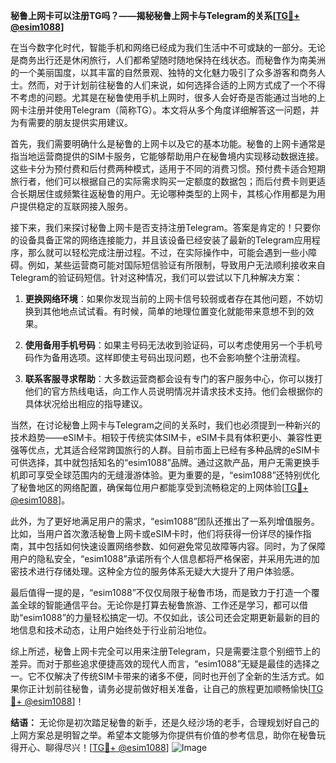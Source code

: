 **秘鲁上网卡可以注册TG吗？——揭秘秘鲁上网卡与Telegram的关系[[TG💪+ @esim1088](https://t.me/s/esim1088)]**

在当今数字化时代，智能手机和网络已经成为我们生活中不可或缺的一部分。无论是商务出行还是休闲旅行，人们都希望随时随地保持在线状态。而秘鲁作为南美洲的一个美丽国度，以其丰富的自然景观、独特的文化魅力吸引了众多游客和商务人士。然而，对于计划前往秘鲁的人们来说，如何选择合适的上网方式成了一个不得不考虑的问题。尤其是在秘鲁使用手机上网时，很多人会好奇是否能通过当地的上网卡注册并使用Telegram（简称TG）。本文将从多个角度详细解答这一问题，并为有需要的朋友提供实用建议。

首先，我们需要明确什么是秘鲁的上网卡以及它的基本功能。秘鲁的上网卡通常是指当地运营商提供的SIM卡服务，它能够帮助用户在秘鲁境内实现移动数据连接。这些卡分为预付费和后付费两种模式，适用于不同的消费习惯。预付费卡适合短期旅行者，他们可以根据自己的实际需求购买一定额度的数据包；而后付费卡则更适合长期居住或频繁往返秘鲁的用户。无论哪种类型的上网卡，其核心作用都是为用户提供稳定的互联网接入服务。

接下来，我们来探讨秘鲁上网卡是否支持注册Telegram。答案是肯定的！只要你的设备具备正常的网络连接能力，并且该设备已经安装了最新的Telegram应用程序，那么就可以轻松完成注册过程。不过，在实际操作中，可能会遇到一些小障碍。例如，某些运营商可能对国际短信验证有所限制，导致用户无法顺利接收来自Telegram的验证码短信。针对这种情况，我们可以尝试以下几种解决方案：

1. **更换网络环境**：如果你发现当前的上网卡信号较弱或者存在其他问题，不妨切换到其他地点试试看。有时候，简单的地理位置变化就能带来意想不到的效果。
   
2. **使用备用手机号码**：如果主号码无法收到验证码，可以考虑使用另一个手机号码作为备用选项。这样即使主号码出现问题，也不会影响整个注册流程。

3. **联系客服寻求帮助**：大多数运营商都会设有专门的客户服务中心，你可以拨打他们的官方热线电话，向工作人员说明情况并请求技术支持。他们会根据你的具体状况给出相应的指导建议。

当然，在讨论秘鲁上网卡与Telegram之间的关系时，我们也必须提到一种新兴的技术趋势——eSIM卡。相较于传统实体SIM卡，eSIM卡具有体积更小、兼容性更强等优点，尤其适合经常跨国旅行的人群。目前市面上已经有多种品牌的eSIM卡可供选择，其中就包括知名的“esim1088”品牌。通过这款产品，用户无需更换手机即可享受全球范围内的无缝漫游体验。更为重要的是，“esim1088”还特别优化了秘鲁地区的网络配置，确保每位用户都能享受到流畅稳定的上网体验[[TG💪+ @esim1088](https://t.me/s/esim1088)]。

此外，为了更好地满足用户的需求，“esim1088”团队还推出了一系列增值服务。比如，当用户首次激活秘鲁上网卡或eSIM卡时，他们将获得一份详尽的操作指南，其中包括如何快速设置网络参数、如何避免常见故障等内容。同时，为了保障用户的隐私安全，“esim1088”承诺所有个人信息都将严格保密，并采用先进的加密技术进行存储处理。这种全方位的服务体系无疑大大提升了用户体验感。

最后值得一提的是，“esim1088”不仅仅局限于秘鲁市场，而是致力于打造一个覆盖全球的智能通信平台。无论你是打算去秘鲁旅游、工作还是学习，都可以借助“esim1088”的力量轻松搞定一切。不仅如此，该公司还会定期更新最新的目的地信息和技术动态，让用户始终处于行业前沿地位。

综上所述，秘鲁上网卡完全可以用来注册Telegram，只是需要注意个别细节上的差异。而对于那些追求便捷高效的现代人而言，“esim1088”无疑是最佳的选择之一。它不仅解决了传统SIM卡带来的诸多不便，同时也开创了全新的生活方式。如果你正计划前往秘鲁，请务必提前做好相关准备，让自己的旅程更加顺畅愉快[[TG💪+ @esim1088](https://t.me/s/esim1088)]！

**结语：**
无论你是初次踏足秘鲁的新手，还是久经沙场的老手，合理规划好自己的上网方案总是明智之举。希望本文能够为你提供有价值的参考信息，助你在秘鲁玩得开心、聊得尽兴！[[TG💪+ @esim1088](https://t.me/s/esim1088)] ![Image](https://i.postimg.cc/4NQfJmqS/Snipaste-2025-05-13-00-14-12.png)
